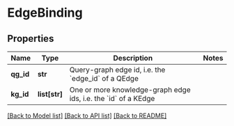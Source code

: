 # EdgeBinding

## Properties
Name | Type | Description | Notes
------------ | ------------- | ------------- | -------------
**qg_id** | **str** | Query-graph edge id, i.e. the &#x60;edge_id&#x60; of a QEdge | 
**kg_id** | **list[str]** | One or more knowledge-graph edge ids, i.e. the &#x60;id&#x60; of a KEdge | 

[[Back to Model list]](../README.md#documentation-for-models) [[Back to API list]](../README.md#documentation-for-api-endpoints) [[Back to README]](../README.md)


